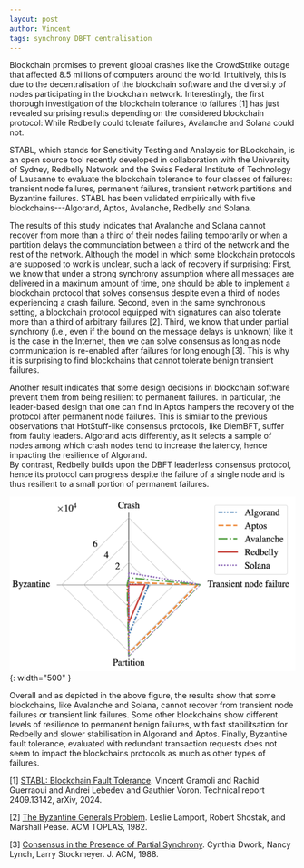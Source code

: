 ```yaml
---
layout: post
author: Vincent
tags: synchrony DBFT centralisation
---
```


Blockchain promises to prevent global crashes like the CrowdStrike outage that affected 8.5 millions of computers around the world.
Intuitively, this is due to the decentralisation of the blockchain software and the diversity of nodes participating in the blockchain network.
Interestingly, the first thorough investigation of the blockchain tolerance to failures [1] has just revealed surprising results depending 
on the considered blockchain protocol: While Redbelly could tolerate failures, Avalanche and Solana could not.

STABL, which stands for Sensitivity Testing and Analaysis for BLockchain, is an open source tool recently developed in collaboration with 
the University of Sydney, Redbelly Network and the Swiss Federal Institute of Technology of Lausanne to evaluate the 
blockchain tolerance to four classes of failures: transient node failures, permanent failures, transient network partitions and Byzantine failures.
STABL has been validated empirically with five blockchains---Algorand, Aptos, Avalanche, Redbelly and Solana. 

The results of this study indicates that Avalanche and Solana cannot recover from more than a third of their nodes failing temporarily or 
when a partition delays the communciation between a third of the network and the rest of the network. Although the model in which some blockchain 
protocols are supposed to work is unclear, such a lack of recovery if surprising: First, we know that under a strong synchrony assumption where 
all messages are delivered in a maximum amount of time, one should be able to implement a blockchain protocol that solves consensus despite even a third of 
nodes experiencing a crash failure. Second, even in the same synchronous setting, 
a blockchain protocol equipped with signatures can also tolerate more than a third of arbitrary failures [2].
Third, we know that under partial synchrony (i.e., even if the bound 
on the message delays is unknown) like it is the case in the Internet, then we can solve consensus as long as node communication is re-enabled after 
failures for long enough [3]. This is why it is surprising to find blockchains that cannot tolerate benign transient failures.

Another result indicates that some design decisions in blockchain software prevent them from being resilient to permanent failures. 
In particular, the leader-based design that one can find in Aptos hampers the recovery of the 
protocol after permanent node failures. This is similar to the previous observations that HotStuff-like consensus protocols, like DiemBFT, 
suffer from faulty leaders. Algorand acts differently, as it selects a sample of nodes among which crash nodes tend to increase the latency, 
hence impacting the resilience of Algorand.  
By contrast, Redbelly builds upon the DBFT leaderless consensus protocol, hence its protocol can progress despite the failure 
of a single node and is thus resilient to a small portion of permanent failures.

![Blockchain Sensitivity to Failures](/img/radar.png){: width="500" }

Overall and as depicted in the above figure, the results show that some blockchains, like Avalanche and Solana, cannot recover from transient node 
failures or transient link failures. Some other blockchains show different levels of resilience to permanent benign failures, with fast stabilitsation 
for Redbelly and slower stabilisation in Algorand and Aptos. Finally, Byzantine fault tolerance, evaluated with redundant transaction requests does 
not seem to impact the blockchains protocols as much as other types of failures.

[1] [STABL: Blockchain Fault Tolerance](https://arxiv.org/pdf/2409.13142). Vincent Gramoli and Rachid Guerraoui and Andrei Lebedev and Gauthier Voron. 
Technical report 2409.13142, arXiv, 2024.

[2] [The Byzantine Generals Problem](https://lamport.azurewebsites.net/pubs/byz.pdf). Leslie Lamport, Robert Shostak, and Marshall Pease.
ACM TOPLAS, 1982.

[3] [Consensus in the Presence of Partial Synchrony](https://groups.csail.mit.edu/tds/papers/Lynch/jacm88.pdf?file=jacm88.pdf). Cynthia Dwork, Nancy Lynch, Larry Stockmeyer.
J. ACM, 1988.

